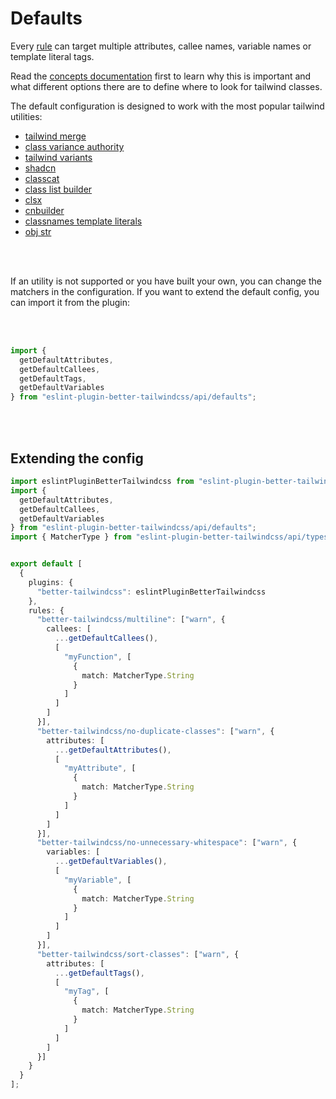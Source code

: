 
# Defaults

Every [rule](../../README.md#rules) can target multiple attributes, callee names, variable names or template literal tags.

Read the [concepts documentation](../concepts/concepts.md) first to learn why this is important and what different options there are to define where to look for tailwind classes.

The default configuration is designed to work with the most popular tailwind utilities:

- [tailwind merge](https://github.com/dcastil/tailwind-merge)
- [class variance authority](https://github.com/joe-bell/cva)
- [tailwind variants](https://github.com/nextui-org/tailwind-variants?tab=readme-ov-file)
- [shadcn](https://ui.shadcn.com/docs/installation/manual)
- [classcat](https://github.com/jorgebucaran/classcat)
- [class list builder](https://github.com/crswll/clb)
- [clsx](https://github.com/lukeed/clsx)
- [cnbuilder](https://github.com/xobotyi/cnbuilder)
- [classnames template literals](https://github.com/netlify/classnames-template-literals)
- [obj str](https://github.com/lukeed/obj-str)

<br/>
<br/>

If an utility is not supported or you have built your own, you can change the matchers in the configuration. If you want to extend the default config, you can import it from the plugin:

<br/>
<br/>

```ts
import {
  getDefaultAttributes,
  getDefaultCallees,
  getDefaultTags,
  getDefaultVariables
} from "eslint-plugin-better-tailwindcss/api/defaults";
```

<br/>
<br/>

## Extending the config

```ts
import eslintPluginBetterTailwindcss from "eslint-plugin-better-tailwindcss";
import {
  getDefaultAttributes,
  getDefaultCallees,
  getDefaultVariables
} from "eslint-plugin-better-tailwindcss/api/defaults";
import { MatcherType } from "eslint-plugin-better-tailwindcss/api/types";


export default [
  {
    plugins: {
      "better-tailwindcss": eslintPluginBetterTailwindcss
    },
    rules: {
      "better-tailwindcss/multiline": ["warn", {
        callees: [
          ...getDefaultCallees(),
          [
            "myFunction", [
              {
                match: MatcherType.String
              }
            ]
          ]
        ]
      }],
      "better-tailwindcss/no-duplicate-classes": ["warn", {
        attributes: [
          ...getDefaultAttributes(),
          [
            "myAttribute", [
              {
                match: MatcherType.String
              }
            ]
          ]
        ]
      }],
      "better-tailwindcss/no-unnecessary-whitespace": ["warn", {
        variables: [
          ...getDefaultVariables(),
          [
            "myVariable", [
              {
                match: MatcherType.String
              }
            ]
          ]
        ]
      }],
      "better-tailwindcss/sort-classes": ["warn", {
        attributes: [
          ...getDefaultTags(),
          [
            "myTag", [
              {
                match: MatcherType.String
              }
            ]
          ]
        ]
      }]
    }
  }
];
```
